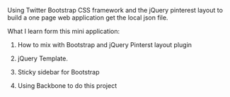 Using Twitter Bootstrap CSS framework and the jQuery pinterest layout to build a one page web application get the local json file.

What I learn form this mini application:

1. How to mix with Bootstrap and jQuery Pinterst layout plugin

2. jQuery Template.

3. Sticky sidebar for Bootstrap

4. Using Backbone to do this project 
